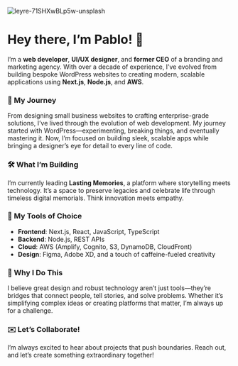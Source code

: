 
![leyre-71SHXwBLp5w-unsplash](https://github.com/user-attachments/assets/80ef5534-211f-4c49-b564-26a64c485bc7)
# Hey there, I’m Pablo! 👋  

I’m a **web developer**, **UI/UX designer**, and **former CEO** of a branding and marketing agency. With over a decade of experience, I’ve evolved from building bespoke WordPress websites to creating modern, scalable applications using **Next.js**, **Node.js**, and **AWS**.  

### 🚀 My Journey  
From designing small business websites to crafting enterprise-grade solutions, I’ve lived through the evolution of web development. My journey started with WordPress—experimenting, breaking things, and eventually mastering it. Now, I’m focused on building sleek, scalable apps while bringing a designer’s eye for detail to every line of code.

### 🛠 What I’m Building  
I’m currently leading **Lasting Memories**, a platform where storytelling meets technology. It’s a space to preserve legacies and celebrate life through timeless digital memorials. Think innovation meets empathy.

### 🔧 My Tools of Choice  
- **Frontend**: Next.js, React, JavaScript, TypeScript  
- **Backend**: Node.js, REST APIs  
- **Cloud**: AWS (Amplify, Cognito, S3, DynamoDB, CloudFront)  
- **Design**: Figma, Adobe XD, and a touch of caffeine-fueled creativity  

### 🌟 Why I Do This  
I believe great design and robust technology aren’t just tools—they’re bridges that connect people, tell stories, and solve problems. Whether it’s simplifying complex ideas or creating platforms that matter, I’m always up for a challenge.  

### ✉️ Let’s Collaborate!  
I’m always excited to hear about projects that push boundaries. Reach out, and let’s create something extraordinary together!

